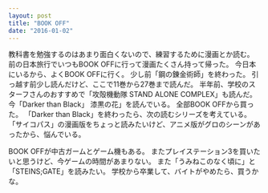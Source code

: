 ```yaml
---
layout: post
title: "BOOK OFF"
date: "2016-01-02"
---
```

教科書を勉強するのはあまり面白くないので、練習するために漫画とか読む。
前の日本旅行でいつもBOOK OFFに行って漫画たくさん持って帰った。
今日本にいるから、よくBOOK OFFに行く。
少し前「鋼の錬金術師」を終わった。
引っ越す前少し読んだけど、ここで11巻から27巻まで読んだ。
半年前、学校のスターフさんのおすすめで「攻殻機動隊 STAND ALONE COMPLEX」も読んだ。
今「Darker than Black」 漆黒の花」を読んでいる。
全部BOOK OFFから買った。
「Darker than Black」を終わったら、次の読むシリーズを考えている。
「サイコパス」の漫画版をちょっと読みたいけど、アニメ版がグロのシーンがあったから、悩んでいる。

BOOK OFFが中古ガームとゲーム機もある。
またプレイステーション3を買いたいと思うけど、今ゲームの時間があまりない。
また「うみねこのなく頃に」と「STEINS;GATE」を読みたい。
学校から卒業して、バイトがやめたら、買うかな。
